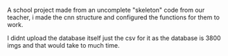 A school project made from an uncomplete "skeleton" code from our teacher, i made the cnn structure and configured the functions for them to work.

I didnt upload the database itself just the csv for it as the database is 3800 imgs and that would take to much time.

